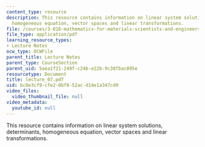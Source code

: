 ```yaml
---
content_type: resource
description: This resource contains information on linear system solutions, determinants,
  homogeneous equation, vector spaces and linear transformations.
file: /courses/3-016-mathematics-for-materials-scientists-and-engineers-fall-2005/bc8e3cf9cfe20bf852acd14e1a347cd9_lecture_07.pdf
file_type: application/pdf
learning_resource_types:
- Lecture Notes
ocw_type: OCWFile
parent_title: Lecture Notes
parent_type: CourseSection
parent_uid: 5aea1f21-249f-c24b-e22b-9c38fbac095e
resourcetype: Document
title: lecture_07.pdf
uid: bc8e3cf9-cfe2-0bf8-52ac-d14e1a347cd9
video_files:
  video_thumbnail_file: null
video_metadata:
  youtube_id: null
---
```

This resource contains information on linear system solutions, determinants, homogeneous equation, vector spaces and linear transformations.

